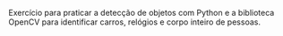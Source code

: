 Exercício para praticar a detecção de objetos com Python e a biblioteca OpenCV para identificar carros, relógios e corpo inteiro de pessoas.
